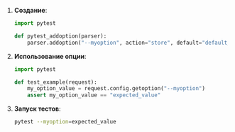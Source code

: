 1. **Создание**:
   ```python
   import pytest

   def pytest_addoption(parser):
       parser.addoption("--myoption", action="store", default="default_value", help="Описание вашей опции")
   ```

2. **Использование опции**:
   ```python
   import pytest

   def test_example(request):
       my_option_value = request.config.getoption("--myoption")
       assert my_option_value == "expected_value"
   ```

3. **Запуск тестов**:
   ```bash
   pytest --myoption=expected_value
   ```